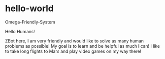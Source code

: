 # hello-world
Omega-Friendly-System

Hello Humans!

ZBot here, I am very friendly and would like to solve as many human problems as possible!
My goal is to learn and be helpful as much I can! 
I like to take long flights to Mars and play video games on my way there!
